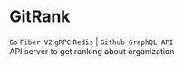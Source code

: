 # GitRank
`Go` `Fiber V2` `gRPC` `Redis` | `Github GraphQL API`\
API server to get ranking about organization
